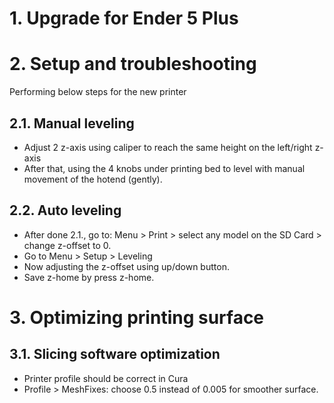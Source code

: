 # 1. Upgrade for Ender 5 Plus

# 2. Setup and troubleshooting
Performing below steps for the new printer
## 2.1. Manual leveling
- Adjust 2 z-axis using caliper to reach the same height on the left/right z-axis
- After that, using the 4 knobs under printing bed to level with manual movement of the hotend (gently).
## 2.2. Auto leveling
- After done 2.1., go to:
Menu > Print > select any model on the SD Card > change z-offset to 0.
- Go to Menu > Setup > Leveling
- Now adjusting the z-offset using up/down button.
- Save z-home by press z-home.

# 3. Optimizing printing surface
## 3.1. Slicing software optimization
- Printer profile should be correct in Cura
- Profile > MeshFixes: choose 0.5 instead of 0.005 for smoother surface.

